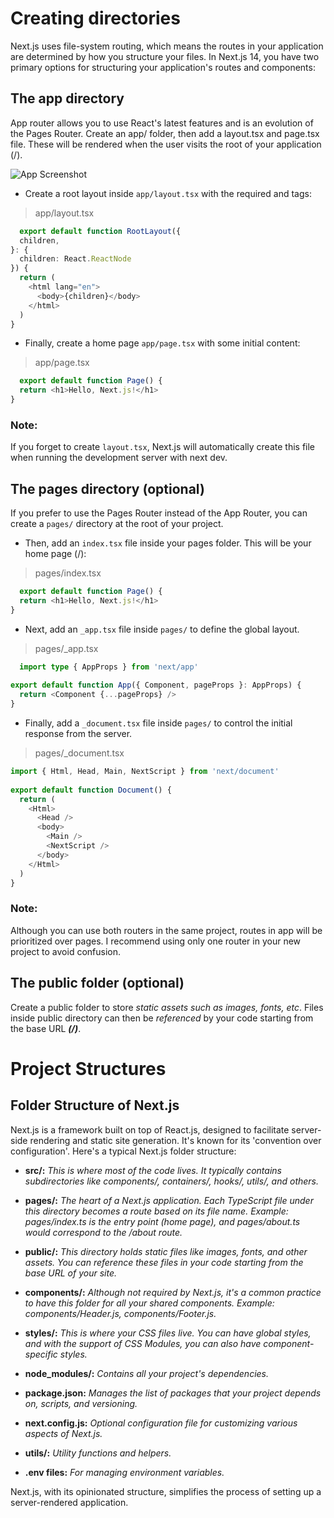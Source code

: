 # Creating directories
Next.js uses file-system routing, which means the routes in your application are determined by how you structure your files. In Next.js 14, you have two primary options for structuring your application's routes and components:

## The app directory
App router allows you to use React's latest features and is an evolution of the Pages Router.
Create an app/ folder, then add a layout.tsx and page.tsx file. These will be rendered when the user visits the root of your application (/).

![App Screenshot](https://nextjs.org/_next/image?url=%2Fdocs%2Fdark%2Fapp-getting-started.png&w=1920&q=75&dpl=dpl_E8WJxq5FBaMW27AJwimbfp1c4j61)

* Create a root layout inside `app/layout.tsx` with the required <html> and <body> tags:

> app/layout.tsx
```typescript
  export default function RootLayout({
  children,
}: {
  children: React.ReactNode
}) {
  return (
    <html lang="en">
      <body>{children}</body>
    </html>
  )
}
```

* Finally, create a home page `app/page.tsx` with some initial content:

> app/page.tsx
```typescript
  export default function Page() {
  return <h1>Hello, Next.js!</h1>
}
```
### Note:
If you forget to create `layout.tsx`, Next.js will automatically create this file when running the development server with next dev.

## The pages directory (optional)
If you prefer to use the Pages Router instead of the App Router, you can create a `pages/` directory at the root of your project.

* Then, add an `index.tsx` file inside your pages folder. This will be your home page (/):

> pages/index.tsx
```typescript
  export default function Page() {
  return <h1>Hello, Next.js!</h1>
}
```

* Next, add an `_app.tsx` file inside `pages/` to define the global layout.

> pages/_app.tsx
```typescript
  import type { AppProps } from 'next/app'
 
export default function App({ Component, pageProps }: AppProps) {
  return <Component {...pageProps} />
}
```

* Finally, add a `_document.tsx` file inside `pages/` to control the initial response from the server.

> pages/_document.tsx
```typescript
import { Html, Head, Main, NextScript } from 'next/document'
 
export default function Document() {
  return (
    <Html>
      <Head />
      <body>
        <Main />
        <NextScript />
      </body>
    </Html>
  )
}
```
### Note:
Although you can use both routers in the same project, routes in app will be prioritized over pages. I recommend using only one router in your new project to avoid confusion.

## The public folder (optional)
Create a public folder to store *static assets such as images, fonts, etc*. Files inside public directory can then be *referenced* by your code starting from the base URL ***(/)***.

# Project Structures
## Folder Structure of Next.js

Next.js is a framework built on top of React.js, designed to facilitate server-side rendering and static site generation. It's known for its 'convention over configuration'. Here's a typical Next.js folder structure:

- **src/:**  *This is where most of the code lives. It typically contains subdirectories like components/, containers/, hooks/, utils/, and others.*

- **pages/:**  *The heart of a Next.js application. Each TypeScript file under this directory becomes a route based on its file name. Example: pages/index.ts is the entry point (home page), and pages/about.ts would correspond to the /about route.*

- **public/:**  *This directory holds static files like images, fonts, and other assets. You can reference these files in your code starting from the base URL of your site.*

- **components/:**  *Although not required by Next.js, it's a common practice to have this folder for all your shared components. Example: components/Header.js, components/Footer.js.*

- **styles/:**  *This is where your CSS files live. You can have global styles, and with the support of CSS Modules, you can also have component-specific styles.*

- **node_modules/:**  *Contains all your project's dependencies.*

- **package.json:**  *Manages the list of packages that your project depends on, scripts, and versioning.*

- **next.config.js:**  *Optional configuration file for customizing various aspects of Next.js.*

- **utils/:**  *Utility functions and helpers.*

- **.env files:**  *For managing environment variables.*

Next.js, with its opinionated structure, simplifies the process of setting up a server-rendered application.
